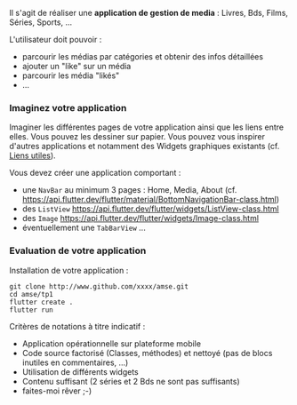 

Il s'agit de réaliser une **application de gestion de media** : Livres, Bds, Films, Séries, Sports, ...

L'utilisateur doit pouvoir :
- parcourir les médias par catégories et obtenir des infos détaillées
- ajouter un "like" sur un média
- parcourir les média "likés"
- ...

### Imaginez votre application

Imaginer les différentes pages de votre application ainsi que les liens entre elles.
Vous pouvez les dessiner sur papier. Vous pouvez vous inspirer d'autres applications et notamment des  Widgets graphiques existants (cf. [Liens utiles](faq.md)).

Vous devez créer une application comportant :
- une `NavBar` au minimum 3 pages : Home, Media, About
    (cf. <https://api.flutter.dev/flutter/material/BottomNavigationBar-class.html>)
- des `ListView` <https://api.flutter.dev/flutter/widgets/ListView-class.html>
- des `Image` <https://api.flutter.dev/flutter/widgets/Image-class.html>
- éventuellement une `TabBarView`
...

### Evaluation de votre application

Installation de votre application :

```
git clone http://www.github.com/xxxx/amse.git
cd amse/tp1
flutter create .
flutter run
```

Critères de notations à titre indicatif :

- Application opérationnelle sur plateforme mobile
- Code source factorisé (Classes, méthodes) et nettoyé (pas de blocs inutiles en commentaires, ...)
- Utilisation de différents widgets
- Contenu suffisant (2 séries et 2 Bds ne sont pas suffisants)
- faites-moi rêver ;-)
